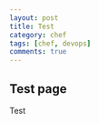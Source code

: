 ```yaml
---
layout: post
title: Test
category: chef
tags: [chef, devops]
comments: true
---
```


## Test page

Test
